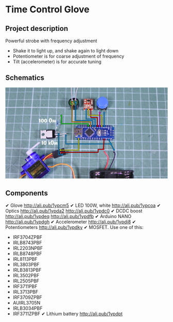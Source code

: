 # Time Control Glove
## Project description
Powerful strobe with frequency adjustment
- Shake it to light up, and shake again to light down
- Potentiometer is for coarse adjustment of frequency
- Tilt (accelerometer) is for accurate tuning

## Schematics
![SCHEME](https://github.com/AlexGyver/SecretKnockLock/blob/master/scheme.jpg)

## Components
✔ Glove http://ali.pub/1ypcm5
✔ LED 100W, white http://ali.pub/1ypcoa
✔ Optics http://ali.pub/1ypda2 http://ali.pub/1ypdc0
✔ DCDC boost http://ali.pub/1ypdeq  http://ali.pub/1ypdfb
✔ Arduino NANO http://ali.pub/1ypdgh
✔ Accelerometer http://ali.pub/1ypdi8
✔ Potentiometers http://ali.pub/1ypdky
✔ MOSFET. Use one of this:
  + IRF3704ZPBF
  + IRLB8743PBF
  + IRL2203NPBF
  + IRLB8748PBF
  + IRL8113PBF
  + IRL3803PBF
  + IRLB3813PBF
  + IRL3502PBF
  + IRL2505PBF
  + IRF3711PBF
  + IRL3713PBF
  + IRF3709ZPBF
  + AUIRL3705N
  + IRLB3034PBF
  + IRF3711ZPBF
✔ Lithium battery http://ali.pub/1ypdpt

